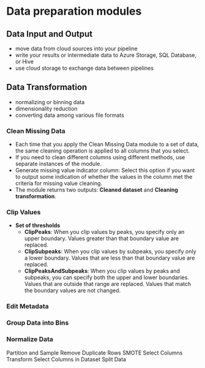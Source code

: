 
# Data preparation modules
## Data Input and Output
- move data from cloud sources into your pipeline
- write your results or intermediate data to Azure Storage, SQL Database, or Hive
- use cloud storage to exchange data between pipelines

## Data Transformation
- normalizing or binning data
- dimensionality reduction
- converting data among various file formats

### Clean Missing Data 
- Each time that you apply the Clean Missing Data module to a set of data, the same cleaning operation is applied to all columns that you select. 
- If you need to clean different columns using different methods, use separate instances of the module.
- Generate missing value indicator column: Select this option if you want to output some indication of whether the values in the column met the criteria for missing value cleaning.
- The module returns two outputs: **Cleaned dataset** and **Cleaning transformation**.

### Clip Values 
- **Set of thresholds**
  - **ClipPeaks**: When you clip values by peaks, you specify only an upper boundary. Values greater than that boundary value are replaced.
  - **ClipSubpeaks**: When you clip values by subpeaks, you specify only a lower boundary. Values that are less than that boundary value are replaced.
  - **ClipPeaksAndSubpeaks**: When you clip values by peaks and subpeaks, you can specify both the upper and lower boundaries. Values that are outside that range are replaced. Values that match the boundary values are not changed.

### Edit Metadata 
### Group Data into Bins 
### Normalize Data 
Partition and Sample 
Remove Duplicate Rows 
SMOTE 
Select Columns Transform 
Select Columns in Dataset 
Split Data
